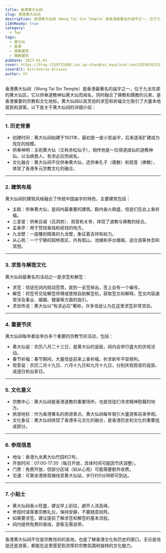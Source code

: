 ```yaml
---
title: 香港黄大仙祠
slug: 香港黄大仙祠
description: 香港黄大仙祠（Wong Tai Sin Temple）是香港最著名的庙宇之一，位于九龙东部的黄大仙区。它以供奉道教神仙黄大仙而闻名，同时融合了佛教和儒教的元素，是香港重要的宗教和文化地标。
i18nReady: true
category:
  - Two
tags:
  - 黄大仙
  - 香港
  - 佛教建筑
  - 儒教建筑
pubDate: 2023-01-01
cover: https://blog-1259751088.cos.ap-shanghai.myqcloud.com/20250103133628121.png?imageSlim
coverAlt: AstroVerse-Aliases
author: VV
---
```


香港黄大仙祠（Wong Tai Sin Temple）是香港最著名的庙宇之一，位于九龙东部的黄大仙区。它以供奉道教神仙黄大仙而闻名，同时融合了佛教和儒教的元素，是香港重要的宗教和文化地标。黄大仙祠以其灵验的求签和祈福文化吸引了大量本地居民和游客。以下是关于黄大仙祠的详细介绍：

---

### 1. 历史背景
- 创建时间：黄大仙祠始建于1921年，最初是一座小型庙宇，后来逐渐扩建成为现在的规模。
- 供奉神明：主祀黄大仙（又称赤松仙子），相传他是一位得道成仙的道教神仙，以治病救人、有求必应而闻名。
- 文化融合：黄大仙祠不仅供奉黄大仙，还供奉孔子（儒教）和观音（佛教），体现了香港多元宗教文化的融合。

---

### 2. 建筑布局
黄大仙祠的建筑风格融合了传统中国庙宇的特色，主要建筑包括：
- 主殿：供奉黄大仙，是祠内最重要的建筑。殿内香火鼎盛，信徒们在此上香祈福。
- 三圣堂：供奉吕祖（吕洞宾）、观音和关帝，体现了道教与佛教的结合。
- 盂香亭：用于焚烧香烛和纸钱的地方。
- 九龙壁：一座雕刻精美的九龙壁，象征着吉祥和权力。
- 从心苑：一个宁静的园林景区，内有假山、池塘和亭台楼阁，适合游客休息和冥想。

---

### 3. 求签与解签文化
黄大仙祠最著名的活动之一是求签和解签：
- 求签：信徒在祠内摇动签筒，直到一支签掉出，签上会有一个编号。
- 解签：将签号交给解签师傅或使用自助解签机，获取签文和解释。签文内容通常涉及事业、婚姻、健康等方面的指引。
- 灵验传说：黄大仙以“有求必应”著称，许多信徒认为在这里求签非常灵验。

---

### 4. 重要节庆
黄大仙祠每年都会举办多个重要的宗教节庆活动，包括：
- 黄大仙诞：农历八月二十三日，是黄大仙的诞辰，祠内会举行盛大的庆祝活动。
- 春节祈福：春节期间，大量信徒前来上香祈福，祈求新年平安顺利。
- 观音诞：农历二月十九日、六月十九日和九月十九日，分别庆祝观音的诞辰、成道日和出家日。

---

### 5. 文化意义
- 宗教中心：黄大仙祠是香港道教的重要场所，也是信徒们寻求精神慰藉的地方。
- 旅游地标：作为香港著名的旅游景点，黄大仙祠每年吸引大量游客前来参观。
- 文化象征：黄大仙祠体现了香港多元文化的融合，是香港历史和文化的重要组成部分。

---

### 6. 参观信息
- 地址：香港九龙黄大仙竹园村2号。
- 开放时间：07:00-17:30（每日开放，具体时间可能因节庆调整）。
- 门票：免费开放，但部分区域（如从心苑）可能需要额外收费。
- 交通：可乘坐港铁观塘线至黄大仙站，步行约5分钟即可到达。

---

### 7. 小贴士
- 黄大仙祠香火旺盛，建议早上前往，避开人流高峰。
- 参观时请尊重宗教礼仪，保持安静，不要随意拍照。
- 如果要求签，建议提前了解求签和解签的基本流程。
- 祠内提供免费的香烛，游客无需自带。

---

香港黄大仙祠不仅是宗教信仰的圣地，也是了解香港文化和历史的窗口。无论是信徒还是游客，都能在这里感受到浓厚的宗教氛围和独特的文化魅力。